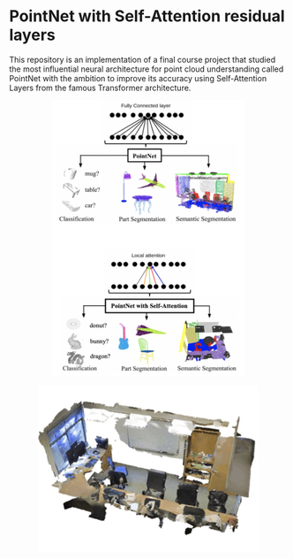# PointNet with Self-Attention residual layers
This repository is an implementation of a final course project that studied the most influential neural architecture for point cloud understanding called PointNet with the ambition to improve its accuracy using Self-Attention Layers from the famous Transformer architecture.

<div align="center">
  <img src="PointNet_w_SA2.png" alt="Project Description" style="width:350px;height:500px;">
</div>

<p align="center">
  <img src="./gif/results_PNA.gif" alt="Image Description" width="400" height="300">
</p>
